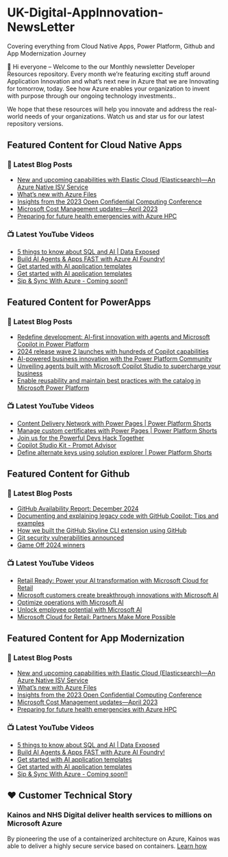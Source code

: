 # UK-Digital-AppInnovation-NewsLetter

Covering everything from Cloud Native Apps, Power Platform, Github and App Modernization Journey

👋 Hi everyone – Welcome to the our Monthly newsletter Developer Resources repository. Every month we’re featuring exciting stuff around Application Innovation and what’s next new in Azure that we are Innovating for tomorrow, today. See how Azure enables your organization to invent with purpose through our ongoing technology investments..


We hope that these resources will help you innovate and address the real-world needs of your organizations. Watch us and star us for our latest repository versions.

## Featured Content for Cloud Native Apps


### 📝 Latest Blog Posts

    
<!-- BLOGCNA:START -->
- [New and upcoming capabilities with Elastic Cloud (Elasticsearch)—An Azure Native ISV Service](https://azure.microsoft.com/blog/new-and-upcoming-capabilities-with-elastic-cloud-elasticsearch-an-azure-native-isv-service/)
- [What’s new with Azure Files](https://azure.microsoft.com/blog/what-s-new-with-azure-files/)
- [Insights from the 2023 Open Confidential Computing Conference](https://azure.microsoft.com/blog/insights-from-the-2023-open-confidential-computing-conference/)
- [Microsoft Cost Management updates—April 2023](https://azure.microsoft.com/blog/microsoft-cost-management-updates-april-2023/)
- [Preparing for future health emergencies with Azure HPC ](https://azure.microsoft.com/blog/preparing-for-future-health-emergencies-with-azure-hpc/)
<!-- BLOGCNA:END -->

### 📺 Latest YouTube Videos

 
<!-- YOUTUBECNA:START -->
- [5 things to know about SQL and AI | Data Exposed](https://www.youtube.com/watch?v=oZk2mSstOXk)
- [Build AI Agents &amp; Apps FAST with Azure AI Foundry!](https://www.youtube.com/watch?v=mnfNZmKtZ-4)
- [Get started with AI application templates](https://www.youtube.com/watch?v=yKtAbK7ndmM)
- [Get started with AI application templates](https://www.youtube.com/watch?v=NNy6qPMAg60)
- [Sip &amp; Sync With Azure - Coming soon!!](https://www.youtube.com/watch?v=0jL-hbN9H-0)
<!-- YOUTUBECNA:END -->

##  Featured Content for PowerApps
### 📝 Latest Blog Posts
<!-- BLOGPOWER:START -->
- [Redefine development: AI-first innovation with agents and Microsoft Copilot in Power Platform](https://www.microsoft.com/en-us/power-platform/blog/2024/11/19/redefine-development-ai-first-innovation-with-agents-and-microsoft-copilot-in-power-platform/)
- [2024 release wave 2 launches with hundreds of Copilot capabilities](https://www.microsoft.com/en-us/dynamics-365/blog/business-leader/2024/10/29/2024-release-wave-2-launches-with-hundreds-of-copilot-capabilities/)
- [AI-powered business innovation with the Power Platform Community](https://www.microsoft.com/en-us/power-platform/blog/2024/09/18/ai-powered-business-innovation-with-the-power-platform-community/)
- [Unveiling agents built with Microsoft Copilot Studio to supercharge your business](https://www.microsoft.com/en-us/microsoft-copilot/blog/copilot-studio/unveiling-copilot-agents-built-with-microsoft-copilot-studio-to-supercharge-your-business/)
- [Enable reusability and maintain best practices with the catalog in Microsoft Power Platform](https://www.microsoft.com/en-us/power-platform/blog/2024/09/11/enable-reusability-and-maintain-best-practices-with-the-catalog-in-microsoft-power-platform/)
<!-- BLOGPOWER:END -->
 ### 📺 Latest YouTube Videos
    
<!-- YOUTUBEPOWER:START -->
- [Content Delivery Network with Power Pages | Power Platform Shorts](https://www.youtube.com/watch?v=jS8Hn9zposI)
- [Manage custom certificates with Power Pages | Power Platform Shorts](https://www.youtube.com/watch?v=noUdjtfUCkQ)
- [Join us for the Powerful Devs Hack Together](https://www.youtube.com/watch?v=4WjlEJpJQ9s)
- [Copilot Studio Kit - Prompt Advisor](https://www.youtube.com/watch?v=HY8V7tH-UHA)
- [Define alternate keys using solution explorer | Power Platform Shorts](https://www.youtube.com/watch?v=MxP6iGELjY0)
<!-- YOUTUBEPOWER:END -->

##  Featured Content for Github
### 📝 Latest Blog Posts
<!-- BLOGGITHUB:START -->
- [GitHub Availability Report: December 2024](https://github.blog/news-insights/company-news/github-availability-report-december-2024/)
- [Documenting and explaining legacy code with GitHub Copilot: Tips and examples](https://github.blog/ai-and-ml/github-copilot/documenting-and-explaining-legacy-code-with-github-copilot-tips-and-examples/)
- [How we built the GitHub Skyline CLI extension using GitHub](https://github.blog/developer-skills/application-development/how-we-built-the-github-skyline-cli-extension-using-github/)
- [Git security vulnerabilities announced](https://github.blog/open-source/git/git-security-vulnerabilities-announced-5/)
- [Game Off 2024 winners](https://github.blog/open-source/game-off-2024-winners/)
<!-- BLOGGITHUB:END -->
### 📺 Latest YouTube Videos
<!-- YOUTUBEGITHUB:START -->
- [Retail Ready: Power your AI transformation with Microsoft Cloud for Retail](https://www.youtube.com/watch?v=HEH6W-iX4JE)
- [Microsoft customers create breakthrough innovations with Microsoft AI](https://www.youtube.com/watch?v=S6ZuXlZ8qLs)
- [Optimize operations with Microsoft AI](https://www.youtube.com/watch?v=8BNs-67x_co)
- [Unlock employee potential with Microsoft AI](https://www.youtube.com/watch?v=PLsQGT-7VGI)
- [Microsoft Cloud for Retail: Partners Make More Possible](https://www.youtube.com/watch?v=WDkYz4_pafY)
<!-- YOUTUBEGITHUB:END -->
##  Featured Content for App Modernization
### 📝 Latest Blog Posts
<!-- BLOGAPPMOD:START -->
- [New and upcoming capabilities with Elastic Cloud (Elasticsearch)—An Azure Native ISV Service](https://azure.microsoft.com/blog/new-and-upcoming-capabilities-with-elastic-cloud-elasticsearch-an-azure-native-isv-service/)
- [What’s new with Azure Files](https://azure.microsoft.com/blog/what-s-new-with-azure-files/)
- [Insights from the 2023 Open Confidential Computing Conference](https://azure.microsoft.com/blog/insights-from-the-2023-open-confidential-computing-conference/)
- [Microsoft Cost Management updates—April 2023](https://azure.microsoft.com/blog/microsoft-cost-management-updates-april-2023/)
- [Preparing for future health emergencies with Azure HPC ](https://azure.microsoft.com/blog/preparing-for-future-health-emergencies-with-azure-hpc/)
<!-- BLOGAPPMOD:END -->
### 📺 Latest YouTube Videos
<!-- YOUTUBEAPPMOD:START -->
- [5 things to know about SQL and AI | Data Exposed](https://www.youtube.com/watch?v=oZk2mSstOXk)
- [Build AI Agents &amp; Apps FAST with Azure AI Foundry!](https://www.youtube.com/watch?v=mnfNZmKtZ-4)
- [Get started with AI application templates](https://www.youtube.com/watch?v=yKtAbK7ndmM)
- [Get started with AI application templates](https://www.youtube.com/watch?v=NNy6qPMAg60)
- [Sip &amp; Sync With Azure - Coming soon!!](https://www.youtube.com/watch?v=0jL-hbN9H-0)
<!-- YOUTUBEAPPMOD:END -->


## ♥️ Customer Technical Story 

### Kainos and NHS Digital deliver health services to millions on Microsoft Azure

By pioneering the use of a containerized architecture on Azure, Kainos was able to deliver a highly secure service based on containers. [Learn how](https://customers.microsoft.com/en-us/story/1368348549535774520-kainos-and-nhs-digital-deliver-health-services-to-millions-on-microsoft-azure)

